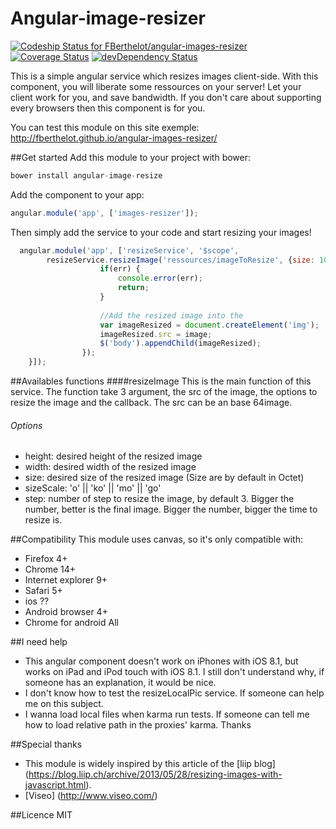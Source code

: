 Angular-image-resizer
=====================
[ ![Codeship Status for FBerthelot/angular-images-resizer](https://www.codeship.io/projects/3846cd60-4732-0132-6b8e-12291817bdc0/status)](https://www.codeship.io/projects/45512)
[![Coverage Status](https://img.shields.io/coveralls/FBerthelot/angular-images-resizer.svg)](https://coveralls.io/r/FBerthelot/angular-images-resizer)
[![devDependency Status](https://david-dm.org/FBerthelot/angular-images-resizer/dev-status.svg)](https://david-dm.org/FBerthelot/angular-images-resizer#info=devDependencies)

This is a simple angular service which resizes images client-side. With this component, you will liberate some ressources on your server! Let your client work for you, and save bandwidth. If you don't care about supporting every browsers then this component is for you.

You can test this module on this site exemple: http://fberthelot.github.io/angular-images-resizer/

##Get started
Add this module to your project with bower:
```javascript 
bower install angular-image-resize
```

Add the component to your app:
```javascript
angular.module('app', ['images-resizer']); 
```

Then simply add the service to your code and start resizing your images!
```javascript 
  angular.module('app', ['resizeService', '$scope',
        resizeService.resizeImage('ressources/imageToResize', {size: 100, sizeScale: 'ko', otherOptions: ''}, function(err, image){
                    if(err) {
                        console.error(err);
                        return;
                    }
                    
                    //Add the resized image into the 
                    var imageResized = document.createElement('img');
                    imageResized.src = image;
                    $('body').appendChild(imageResized);
                });
    }]);
```
##Availables functions
####resizeImage
This is the main function of this service. The function take 3 argument, the src of the image, the options to resize the image and the callback.
The src can be an base 64image.
###### Options
* height: desired height of the resized image
* width: desired width of the resized image
* size: desired size of the resized image (Size are by default in Octet)
* sizeScale: 'o' || 'ko' || 'mo' || 'go'
* step: number of step to resize the image, by default 3. Bigger the number, better is the final image. Bigger the number, bigger the time to resize is.


##Compatibility
This module uses canvas, so it's only compatible with:
* Firefox 4+
* Chrome 14+
* Internet explorer 9+
* Safari 5+
* ios ??
* Android browser 4+
* Chrome for android All

##I need help
* This angular component doesn't work on iPhones with iOS 8.1, but works on iPad and iPod touch with iOS 8.1. I still don't understand why, if someone has an explanation, it would be nice.
* I don't know how to test the resizeLocalPic service. If someone can help me on this subject.
* I wanna load local files when karma run tests. If someone can tell me how to load relative path in the proxies' karma.
Thanks

##Special thanks
* This module is widely inspired by this article of the [liip blog] (https://blog.liip.ch/archive/2013/05/28/resizing-images-with-javascript.html).
* [Viseo] (http://www.viseo.com/)

##Licence
MIT

